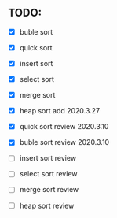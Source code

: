 
## TODO:

- [x] buble sort
- [x] quick sort
- [x] insert sort
- [x] select sort
- [x] merge sort
- [x] heap sort  add 2020.3.27


- [x] quick sort  review  2020.3.10
- [x] buble sort review 2020.3.10
- [ ] insert sort review
- [ ] select sort review
- [ ] merge sort review
- [ ] heap sort review

